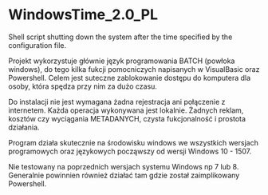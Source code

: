 # WindowsTime_2.0_PL
Shell script shutting down the system after the time specified by the configuration file.

Projekt wykorzystuje głównie język programowania BATCH (powłoka windows), do tego kilka fukcji pomocniczych napisanych w VisualBasic oraz Powershell.
Celem jest suteczne zablokowanie dostępu do komputera dla osoby, która spędza przy nim za dużo czasu.

Do instalacji nie jest wymagana żadna rejestracja ani połączenie z internetem. Każda operacja wykonywana jest lokalnie.
Żadnych reklam, kosztów czy wyciągania METADANYCH, czysta fukcjonalność i prostota działania.

Program działa skutecznie na środowisku windows we wszystkich wersjach programowych oraz językowych począwszy od wersji Windows 10 - 1507.

Nie testowany na poprzednich wersjach systemu Windows np 7 lub 8. Generalnie powinnien również działać tam gdzie został zaimplikowany Powershell.
